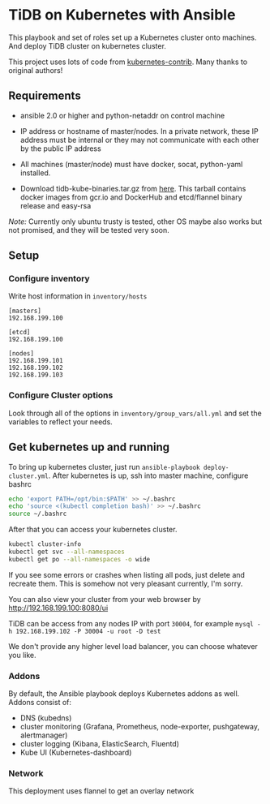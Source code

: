 # TiDB on Kubernetes with Ansible

This playbook and set of roles set up a Kubernetes cluster onto machines. And deploy TiDB cluster on kubernetes cluster.

This project uses lots of code from [kubernetes-contrib](https://github.com/kubernetes/contrib/tree/master/ansible). Many thanks to original authors!

## Requirements

* ansible 2.0 or higher and python-netaddr on control machine

* IP address or hostname of master/nodes. In a private network, these IP address must be internal or they may not communicate with each other by the public IP address

* All machines (master/node) must have docker, socat, python-yaml installed.

* Download tidb-kube-binaries.tar.gz from [here](http://download.pingcap.org/tidb-kube-binaries.tar.gz). This tarball contains docker images from gcr.io and DockerHub and etcd/flannel binary release and easy-rsa

*Note:* Currently only ubuntu trusty is tested, other OS maybe also works but not promised, and they will be tested very soon.


## Setup

### Configure inventory

Write host information in `inventory/hosts`

```
[masters]
192.168.199.100

[etcd]
192.168.199.100

[nodes]
192.168.199.101
192.168.199.102
192.168.199.103
```

### Configure Cluster options

Look through all of the options in `inventory/group_vars/all.yml` and
set the variables to reflect your needs.

## Get kubernetes up and running

To bring up kubernetes cluster, just run `ansible-playbook deploy-cluster.yml`. After kubernetes is up, ssh into master machine, configure bashrc

```bash
echo 'export PATH=/opt/bin:$PATH' >> ~/.bashrc
echo 'source <(kubectl completion bash)' >> ~/.bashrc
source ~/.bashrc
```

After that you can access your kubernetes cluster.

```bash
kubectl cluster-info
kubectl get svc --all-namespaces
kubectl get po --all-namespaces -o wide
```

If you see some errors or crashes when listing all pods, just delete and recreate them. This is somehow not very pleasant currently, I'm sorry.

You can also view your cluster from your web browser by http://192.168.199.100:8080/ui

TiDB can be access from any nodes IP with port `30004`, for example `mysql -h 192.168.199.102 -P 30004 -u root -D test`

We don't provide any higher level load balancer, you can choose whatever you like.

### Addons

By default, the Ansible playbook deploys Kubernetes addons as well. Addons consist of:

* DNS (kubedns)
* cluster monitoring (Grafana, Prometheus, node-exporter, pushgateway, alertmanager)
* cluster logging (Kibana, ElasticSearch, Fluentd)
* Kube UI (Kubernetes-dashboard)

### Network

This deployment uses flannel to get an overlay network
